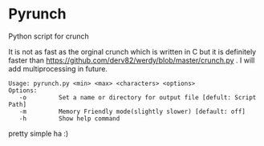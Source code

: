 # Pyrunch
Python script for crunch

It is not as fast as the orginal crunch which is written in C but it is definitely faster than https://github.com/derv82/werdy/blob/master/crunch.py .
I will add multiprocessing in future.

    Usage: pyrunch.py <min> <max> <characters> <options>
    Options:
       -o         Set a name or directory for output file [defult: Script Path]
       -m         Memory Friendly mode(slightly slower) [default: off]
       -h         Show help command
pretty simple ha :)
